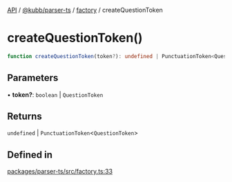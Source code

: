[API](../../../../../packages.md) / [@kubb/parser-ts](../../../index.md) / [factory](../index.md) / createQuestionToken

# createQuestionToken()

```ts
function createQuestionToken(token?): undefined | PunctuationToken<QuestionToken>
```

## Parameters

• **token?**: `boolean` \| `QuestionToken`

## Returns

`undefined` \| `PunctuationToken`\<`QuestionToken`\>

## Defined in

[packages/parser-ts/src/factory.ts:33](https://github.com/kubb-project/kubb/blob/ff80665146ae086e044807d0072fda660e72e1fd/packages/parser-ts/src/factory.ts#L33)
